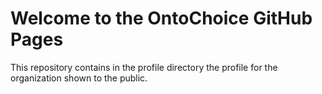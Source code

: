 # Welcome to the OntoChoice GitHub Pages

This repository contains in the profile directory the profile for the organization shown to the public.
